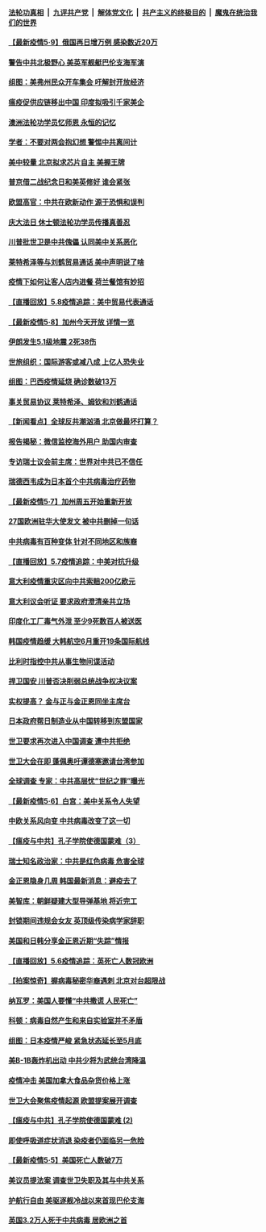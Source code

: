 ####  [法轮功真相](../../../../basic/blob/master/README.md?t=05091731) &nbsp;|&nbsp; [九评共产党](../../../../9ping.md/blob/master/README.md?t=05091731) &nbsp;|&nbsp; [解体党文化](../../../../jtdwh.md/blob/master/README.md?t=05091731)  &nbsp;|&nbsp; [共产主义的终极目的](../../../../gczydzjmd.md/blob/master/README.md?t=05091731) &nbsp;|&nbsp; [魔鬼在统治我们的世界](../../../../mgztzwmdsj.md/blob/master/README.md?t=05091731) 

#### [【最新疫情5·9】俄国再日增万例 感染数近20万](../pages/nsc418/n12094519.md?t=05091731) 

#### [警告中共北极野心 美英军舰艇巴伦支海军演](../pages/nsc418/n12095131.md?t=05091731) 

#### [组图：美弗州民众开车集会 吁解封开放经济](../pages/nsc418/n12094642.md?t=05091731) 

#### [瘟疫促供应链移出中国 印度拟吸引千家美企](../pages/nsc418/n12094189.md?t=05091731) 

#### [澳洲法轮功学员忆师恩 永恒的记忆](../pages/nsc418/n12093999.md?t=05091731) 

#### [学者：不要对两会抱幻想 警惕中共离间计](../pages/nsc418/n12094136.md?t=05091731) 

#### [美中较量 北京拟求芯片自主 美握王牌](../pages/nsc418/n12093978.md?t=05091731) 

#### [普京借二战纪念日和美英修好 谁会紧张](../pages/nsc418/n12093912.md?t=05091731) 

#### [欧盟高官：中共在欧新动作 源于恐惧和误判](../pages/nsc418/n12093790.md?t=05091731) 

#### [庆大法日 休士顿法轮功学员传播真善忍](../pages/nsc418/n12092804.md?t=05091731) 

#### [川普批世卫是中共傀儡 认同美中关系恶化](../pages/nsc418/n12093756.md?t=05091731) 

#### [莱特希泽等与刘鹤贸易通话 美中声明说了啥](../pages/nsc418/n12093423.md?t=05091731) 

#### [疫情下如何让客人店内进餐 荷兰餐馆有妙招](../pages/nsc418/n12093214.md?t=05091731) 

#### [【直播回放】5.8疫情追踪：美中贸易代表通话](../pages/nsc418/n12093103.md?t=05091731) 

#### [【最新疫情5·8】加州今天开放 详情一览](../pages/nsc418/n12088365.md?t=05091731) 

#### [伊朗发生5.1级地震 2死38伤](../pages/nsc418/n12093090.md?t=05091731) 

#### [世旅组织：国际游客或减八成 上亿人恐失业](../pages/nsc418/n12092734.md?t=05091731) 

#### [组图：巴西疫情延烧 确诊数破13万](../pages/nsc418/n12089682.md?t=05091731) 

#### [事关贸易协议 莱特希泽、姆钦和刘鹤通话](../pages/nsc418/n12092122.md?t=05091731) 

#### [【新闻看点】全球反共潮汹涌 北京做最坏打算？](../pages/nsc418/n12091113.md?t=05091731) 

#### [报告揭秘：微信监控海外用户 助国内审查](../pages/nsc418/n12091199.md?t=05091731) 

#### [专访瑞士议会前主席：世界对中共已不信任](../pages/nsc418/n12091364.md?t=05091731) 

#### [瑞德西韦成为日本首个中共病毒治疗药物](../pages/nsc418/n12091166.md?t=05091731) 

#### [【最新疫情5·7】加州周五开始重新开放](../pages/nsc418/n12088561.md?t=05091731) 

#### [27国欧洲驻华大使发文 被中共删掉一句话](../pages/nsc418/n12090653.md?t=05091731) 

#### [中共病毒有百种变体 针对不同地区和族裔](../pages/nsc418/n12090534.md?t=05091731) 

#### [【直播回放】5.7疫情追踪：中美对抗升级](../pages/nsc418/n12090116.md?t=05091731) 

#### [意大利疫情重灾区向中共索赔200亿欧元](../pages/nsc418/n12090074.md?t=05091731) 

#### [意大利议会听证 要求政府澄清亲共立场](../pages/nsc418/n12089985.md?t=05091731) 

#### [印度化工厂毒气外泄 至少9死数百人被送医](../pages/nsc418/n12089865.md?t=05091731) 

#### [韩国疫情趋缓 大韩航空6月重开19条国际航线](../pages/nsc418/n12089931.md?t=05091731) 

#### [比利时指控中共从事生物间谍活动](../pages/nsc418/n12088699.md?t=05091731) 

#### [捍卫国安 川普否决削弱总统战争权决议案](../pages/nsc418/n12088849.md?t=05091731) 

#### [实权提高？ 金与正与金正恩同坐主席台](../pages/nsc418/n12088419.md?t=05091731) 

#### [日本政府帮日制造业从中国转移到东盟国家](../pages/nsc418/n12088136.md?t=05091731) 

#### [世卫要求再次进入中国调查 遭中共拒绝](../pages/nsc418/n12088138.md?t=05091731) 

#### [世卫大会在即 蓬佩奥吁谭德塞邀请台湾参加](../pages/nsc418/n12088309.md?t=05091731) 

#### [全球调查 专家：中共高层忧“世纪之罪”曝光](../pages/nsc418/n12088248.md?t=05091731) 

#### [【最新疫情5·6】白宫：美中关系令人失望](../pages/nsc418/n12085797.md?t=05091731) 

#### [中欧关系风向变 中共病毒改变了这一切](../pages/nsc418/n12087998.md?t=05091731) 

#### [【瘟疫与中共】孔子学院使德国蒙难（3）](../pages/nsc418/n12079809.md?t=05091731) 

#### [瑞士知名政治家：中共是红色病毒 危害全球](../pages/nsc418/n12087864.md?t=05091731) 

#### [金正恩隐身几周 韩国最新消息：避疫去了](../pages/nsc418/n12087931.md?t=05091731) 

#### [美智库：朝鲜疑建大型导弹基地 将近完工](../pages/nsc418/n12087833.md?t=05091731) 

#### [封锁期间违规会女友 英顶级传染病学家辞职](../pages/nsc418/n12087600.md?t=05091731) 

#### [美国和日韩分享金正恩近期“失踪”情报](../pages/nsc418/n12087507.md?t=05091731) 

#### [【直播回放】5.6疫情追踪：英死亡人数冠欧洲](../pages/nsc418/n12087417.md?t=05091731) 

#### [【拍案惊奇】握病毒秘密华裔遇刺 北京对台超限战](../pages/nsc418/n12086030.md?t=05091731) 

#### [纳瓦罗：美国人要懂“中共撒谎 人民死亡”](../pages/nsc418/n12085419.md?t=05091731) 

#### [科顿：病毒自然产生和来自实验室并不矛盾](../pages/nsc418/n12085647.md?t=05091731) 

#### [组图：日本疫情严峻 紧急状态延长至5月底](../pages/nsc418/n12083944.md?t=05091731) 

#### [美B-1B轰炸机出动 中共少将为武统台湾降温](../pages/nsc418/n12085708.md?t=05091731) 

#### [疫情冲击 美国加拿大食品杂货价格上涨](../pages/nsc418/n12085691.md?t=05091731) 

#### [世卫大会聚焦疫情起源 欧盟提案展开调查](../pages/nsc418/n12085584.md?t=05091731) 

#### [【瘟疫与中共】孔子学院使德国蒙难 (2)](../pages/nsc418/n12042259.md?t=05091731) 

#### [即使呼吸道症状消退 染疫者仍面临另一危险](../pages/nsc418/n12085297.md?t=05091731) 

#### [【最新疫情5·5】美国死亡人数破7万](../pages/nsc418/n12083279.md?t=05091731) 

#### [美议员提法案 调查世卫失职及其与中共关系](../pages/nsc418/n12085196.md?t=05091731) 

#### [护航行自由 美驱逐舰冷战以来首现巴伦支海](../pages/nsc418/n12085123.md?t=05091731) 

#### [英国3.2万人死于中共病毒 居欧洲之首](../pages/nsc418/n12084883.md?t=05091731) 

